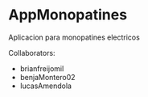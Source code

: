# AppMonopatines
Aplicacion para monopatines electricos

Collaborators:
- brianfreijomil
- benjaMontero02
- lucasAmendola

